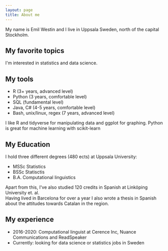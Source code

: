 ```yaml
---
layout: page
title: About me
---
```


My name is Emil Westin and I live in Uppsala Sweden, north of the capital Stockholm.

## My favorite topics
I'm interested in statistics and data science. 

## My tools
- R (3+ years, advanced level)
- Python (3 years, comfortable level)
- SQL (fundamental level)
- Java, C# (4-5 years, comfortable level)
- Bash, unix/linux, regex (7 years, advanced level)

I like R and tidyverse for manipulating data and ggplot for graphing. 
Python is great for machine learning with scikit-learn

## My Education
I hold three different degrees (480 ects) at Uppsala University:
- MSSc Statistics 
- BSSc Statisctis 
- B.A. Computational linguistics

Apart from this, I've also studied 120 credits in Spanish at Linköping University et. al.  
Having lived in Barcelona for over a year I also wrote a thesis in Spanish about the attitudes towards Catalan in the region.


## My experience
- 2016-2020: Computational linguist at Cerence Inc, Nuance Communications and ReadSpeaker
- Currently: looking for data science or statistics jobs in Sweden
